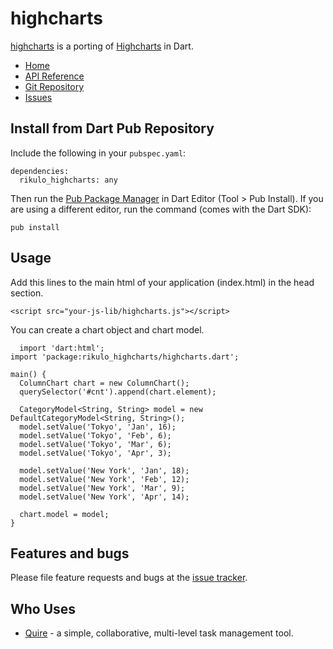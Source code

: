 # highcharts

[highcharts](http://rikulo.org) is a porting of [Highcharts](https://www.highcharts.com) in Dart.

* [Home](http://rikulo.org)
* [API Reference](http://www.dartdocs.org/documentation/rikulo_highcharts/0.1.0/index.html)
* [Git Repository](https://github.com/rikulo/highcharts)
* [Issues](https://github.com/rikulo/highcharts/issues)

## Install from Dart Pub Repository

Include the following in your `pubspec.yaml`:

    dependencies:
      rikulo_highcharts: any

Then run the [Pub Package Manager](http://pub.dartlang.org/doc) in Dart Editor (Tool > Pub Install). If you are using a different editor, run the command
(comes with the Dart SDK):

    pub install

## Usage

Add this lines to the main html of your application (index.html) in the head section.
```
<script src="your-js-lib/highcharts.js"></script>
```

You can create a chart object and chart model.

	  import 'dart:html';
    import 'package:rikulo_highcharts/highcharts.dart';

    main() {
      ColumnChart chart = new ColumnChart();
      querySelector('#cnt').append(chart.element);

      CategoryModel<String, String> model = new DefaultCategoryModel<String, String>();
      model.setValue('Tokyo', 'Jan', 16);
	  model.setValue('Tokyo', 'Feb', 6);
	  model.setValue('Tokyo', 'Mar', 6);
	  model.setValue('Tokyo', 'Apr', 3);

	  model.setValue('New York', 'Jan', 18);
	  model.setValue('New York', 'Feb', 12);
	  model.setValue('New York', 'Mar', 9);
	  model.setValue('New York', 'Apr', 14);

	  chart.model = model;
    }

## Features and bugs

Please file feature requests and bugs at the [issue tracker][tracker].

[tracker]: https://github.com/rikulo/highcharts/issues

## Who Uses

* [Quire](https://quire.io) - a simple, collaborative, multi-level task management tool.
